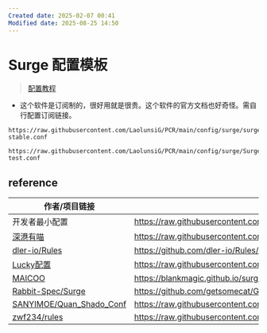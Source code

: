 ```yaml
---
Created date: 2025-02-07 00:41
Modified date: 2025-08-25 14:50
---
```

# Surge 配置模板

> [配置教程](https://github.com/LaolunsiG/PCR/blob/main/Agency_Wiki/Agency_Config_Tutorial/surge%20%E9%85%8D%E7%BD%AE%E6%95%99%E7%A8%8B.md)

- 这个软件是订阅制的，很好用就是很贵。这个软件的官方文档也好奇怪。需自行配置订阅链接。

```
https://raw.githubusercontent.com/LaolunsiG/PCR/main/config/surge/surge-stable.conf
```

```
https://raw.githubusercontent.com/LaolunsiG/PCR/main/config/surge/Surge-test.conf
```

## reference

| 作者/项目链接                                                                                             | 配置链接                                                                                         |
| --------------------------------------------------------------------------------------------------- | -------------------------------------------------------------------------------------------- |
| 开发者最小配置                                                                                             | https://raw.githubusercontent.com/Rabbit-Spec/Surge/Master/Conf/Spec/Surge-Developer.conf    |
| [深港有喵](https://raw.githubusercontent.com/Rabbit-Spec/Surge/Master/Conf/Spec/Surge-EN.conf)          | https://raw.githubusercontent.com/Rabbit-Spec/Surge/Master/Conf/Spec/Surge-EN.conf           |
| [dler-io/Rules](https://github.com/dler-io/Rules/tree/main/Surge)                                   | https://github.com/dler-io/Rules/tree/main/Surge                                             |
| [Lucky配置](https://github.com/As-Lucky/Lucky)                                                        | https://raw.githubusercontent.com/As-Lucky/Lucky/main/Lucky-Surge.conf                       |
| [MAICOO](https://github.com/blankmagic/surge)                                                       | https://blankmagic.github.io/surge/profile.conf                                              |
| [Rabbit-Spec/Surge](https://github.com/Rabbit-Spec/Surge)                                           | https://github.com/getsomecat/GetSomeCats/raw/Surge/FishChips.conf                           |
| [SANYIMOE/Quan_Shado_Conf](https://github.com/SANYIMOE/Quan_Shado_Conf/blob/master/conf/surge.conf) | https://raw.githubusercontent.com/SANYIMOE/Quan_Shado_Conf/refs/heads/master/conf/surge.conf |
| [zwf234/rules](https://github.com/zwf234/rules/tree/master/Surge)                                   | https://raw.githubusercontent.com/zwf234/rules/refs/heads/master/Surge/qixin.conf            |